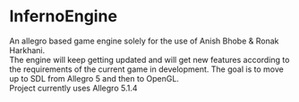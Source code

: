 # InfernoEngine
An allegro based game engine solely for the use of Anish Bhobe & Ronak Harkhani. <br>
The engine will keep getting updated and will get new features according to the requirements of the current game in development.
The goal is to move up to SDL from Allegro 5 and then to OpenGL. <br>
Project currently uses Allegro 5.1.4 <br>
